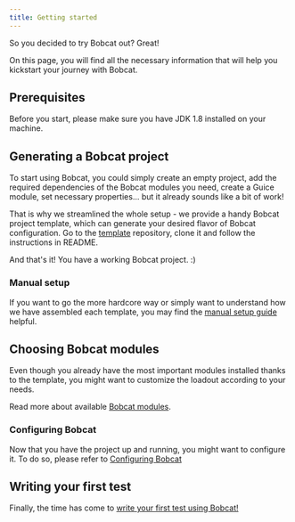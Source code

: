 ```yaml
---
title: Getting started
---
```


So you decided to try Bobcat out? Great!

On this page, you will find all the necessary information that will help you kickstart your journey with Bobcat.

## Prerequisites

Before you start, please make sure you have JDK 1.8 installed on your machine.

## Generating a Bobcat project

To start using Bobcat, you could simply create an empty project, add the required dependencies of the Bobcat modules you need, create a Guice module, set necessary properties... but it already sounds like a bit of work!

That is why we streamlined the whole setup - we provide a handy Bobcat project template, which can generate your desired flavor of Bobcat configuration. Go to the [template](https://github.com/Cognifide/bobcat-gradle-template) repository, clone it and follow the instructions in README.

And that's it! You have a working Bobcat project. :)

### Manual setup

If you want to go the more hardcore way or simply want to understand how we have assembled each template, you may find the [manual setup guide]({{site.baseurl}}/docs/manual-setup/) helpful.

## Choosing Bobcat modules

Even though you already have the most important modules installed thanks to the template, you might want to customize the loadout according to your needs.

Read more about available [Bobcat modules]({{site.baseurl}}/docs/modules/).

### Configuring Bobcat

Now that you have the project up and running, you might want to configure it. To do so, please refer to [Configuring Bobcat]({{site.baseurl}}/docs/configuring-bobcat/)

## Writing your first test

Finally, the time has come to [write your first test using Bobcat!]({{site.baseurl}}/docs/guides/first-test/)